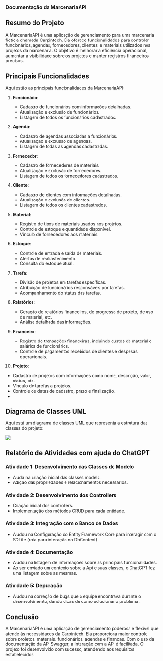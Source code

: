 ### Documentação da MarcenariaAPI




## Resumo do Projeto

A MarcenariaAPI é uma aplicação de gerenciamento para uma marcenaria fictícia chamada Carpintech. Ela oferece funcionalidades para controlar funcionários, agendas, fornecedores, clientes, e materiais utilizados nos projetos da marcenaria. O objetivo é melhorar a eficiência operacional, aumentar a visibilidade sobre os projetos e manter registros financeiros precisos.

## Principais Funcionalidades

Aqui estão as principais funcionalidades da MarcenariaAPI:

1. **Funcionário**:
   - Cadastro de funcionários com informações detalhadas.
   - Atualização e exclusão de funcionários.
   - Listagem de todos os funcionários cadastrados.

2. **Agenda**:
   - Cadastro de agendas associadas a funcionários.
   - Atualização e exclusão de agendas.
   - Listagem de todas as agendas cadastradas.

3. **Fornecedor**:
   - Cadastro de fornecedores de materiais.
   - Atualização e exclusão de fornecedores.
   - Listagem de todos os fornecedores cadastrados.

4. **Cliente**:
   - Cadastro de clientes com informações detalhadas.
   - Atualização e exclusão de clientes.
   - Listagem de todos os clientes cadastrados.

5. **Material**:
   - Registro de tipos de materiais usados nos projetos.
   - Controle de estoque e quantidade disponível.
   - Vínculo de fornecedores aos materiais.

6. **Estoque**:
   - Controle de entrada e saída de materiais.
   - Alertas de reabastecimento.
   - Consulta do estoque atual.

7. **Tarefa**:
   - Divisão de projetos em tarefas específicas.
   - Atribuição de funcionários responsáveis por tarefas.
   - Acompanhamento do status das tarefas.

8. **Relatórios**:
   - Geração de relatórios financeiros, de progresso de projeto, de uso de material, etc.
   - Análise detalhada das informações.

9. **Financeiro**:
   - Registro de transações financeiras, incluindo custos de material e salários de funcionários.
   - Controle de pagamentos recebidos de clientes e despesas operacionais.

10. **Projeto**:
   - Cadastro de projetos com informações como nome, descrição, valor, status, etc.
   - Vínculo de tarefas a projetos.
   - Controle de datas de cadastro, prazo e finalização.
   - 
## Diagrama de Classes UML

Aqui está um diagrama de classes UML que representa a estrutura das classes do projeto:

![](CarpinTech.jpg)

## Relatório de Atividades com ajuda do ChatGPT


### Atividade 1: Desenvolvimento das Classes de Modelo

- Ajuda na criação inicial das classes models.
- Adição das propriedades e relacionamentos necessários.

### Atividade 2: Desenvolvimento dos Controllers

- Criação inicial dos controllers.
- Implementação dos métodos CRUD para cada entidade.

### Atividade 3: Integração com o Banco de Dados

- Ajudou na Configuração do Entity Framework Core para interagir com o SQLite (rota para interação no DbContext).

### Atividade 4: Documentação

- Ajudou na listagem de informações sobre as principais funcionalidades.
- Ao ser enviado um contexto sobre a Api e suas classes, o ChatGPT fez uma listagem sobre as mesmas. 

### Atividade 5: Depuração

- Ajudou na correção de bugs que a equipe encontrava durante o desenvolvimento, dando dicas de como solucionar o problema.


## Conclusão

A MarcenariaAPI é uma aplicação de gerenciamento poderosa e flexível que atende às necessidades da Carpintech. Ela proporciona maior controle sobre projetos, materiais, funcionários, agendas e finanças. Com o uso da documentação da API Swagger, a interação com a API é facilitada. O projeto foi desenvolvido com sucesso, atendendo aos requisitos estabelecidos.
